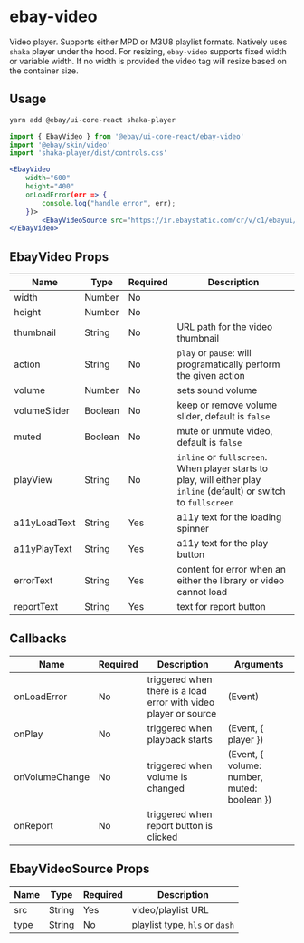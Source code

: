 # ebay-video
Video player. Supports either MPD or M3U8 playlist formats.
Natively uses `shaka` player under the hood. For resizing, `ebay-video` supports fixed width or variable width. If no width is provided the video tag will resize based on the container size.

## Usage
```bash
yarn add @ebay/ui-core-react shaka-player
```
```jsx
import { EbayVideo } from '@ebay/ui-core-react/ebay-video'
import '@ebay/skin/video'
import 'shaka-player/dist/controls.css'

<EbayVideo
    width="600"
    height="400"
    onLoadError(err => {
        console.log("handle error", err);
    })>
        <EbayVideoSource src="https://ir.ebaystatic.com/cr/v/c1/ebayui/video/v1/playlist.mpd" />
</EbayVideo>
```

## EbayVideo Props

| Name         | Type     | Required | Description                                                                                                     |
|--------------|----------|----------|-----------------------------------------------------------------------------------------------------------------|
| width        | Number   | No       |                                                                                                                 |
| height       | Number   | No       |                                                                                                                 |
| thumbnail    | String   | No       | URL path for the video thumbnail                                                                                |
| action       | String   | No       | `play` or `pause`: will programatically perform the given action                                                |
| volume       | Number   | No       | sets sound volume                                                                                               |
| volumeSlider | Boolean  | No       | keep or remove volume slider, default is `false`                                                                |
| muted        | Boolean  | No       | mute or unmute video, default is `false`                                                                        |
| playView     | String   | No       | `inline` or `fullscreen`. When player starts to play, will either play `inline` (default) or switch to `fullscreen` |
| a11yLoadText | String   | Yes      | a11y text for the loading spinner                                                                               |
| a11yPlayText | String   | Yes      | a11y text for the play button                                                                                   |
| errorText    | String   | Yes      | content for error when an either the library or video cannot load                                               |
| reportText   | String   | Yes      | text for report button                                                                                          |
## Callbacks
| Name           | Required | Description                                                      | Arguments                                   |
|----------------|----------|------------------------------------------------------------------|---------------------------------------------|
| onLoadError    | No       | triggered when there is a load error with video player or source | (Event)                                     |
| onPlay         | No       | triggered when playback starts                                   | (Event, { player })                         |
| onVolumeChange | No       | triggered when volume is changed                                 | (Event, { volume: number, muted: boolean }) |
| onReport       | No       | triggered when report button is clicked                          |                                             |


## EbayVideoSource Props
| Name | Type   | Required | Description                                                                                                     |
|------|--------|----------|-----------------------------------------------------------------------------------------------------------------|
| src  | String | Yes      | video/playlist URL
| type | String | No       | playlist type, `hls` or `dash`
